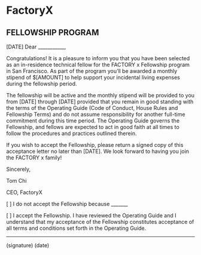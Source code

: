 # FactoryX
## FELLOWSHIP PROGRAM

[DATE]
Dear ___________,

Congratulations!  It is a pleasure to inform you that you have been selected as an in-residence technical fellow for the FACTORY x Fellowship program in San Francisco.  As part of the program you’ll be awarded a monthly stipend of $[AMOUNT] to help support your incidental living expenses during the fellowship period.

The fellowship will be active and the monthly stipend will be provided to you from [DATE] through [DATE] provided that you remain in good standing with the terms of the Operating Guide (Code of Conduct, House Rules and Fellowship Terms) and do not assume responsibility for another full-time commitment during this time period. The Operating Guide governs the Fellowship, and fellows are expected to act in good faith at all times to follow the procedures and practices outlined therein.

If you wish to accept the Fellowship, please return a signed copy of this acceptance letter no later than [DATE].  We look forward to having you join the FACTORY x family!


Sincerely,

Tom Chi

CEO, FactoryX

[  ]  I do not accept the Fellowship because _______

[  ]  I accept the Fellowship. I have reviewed the Operating Guide and I understand that my acceptance of the Fellowship constitutes acceptance of all terms and conditions set forth in the Operating Guide.


____________________________  	__________
(signature)				(date)
